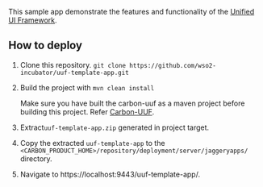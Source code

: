 This sample app demonstrate the features and functionality of the
[Unified UI Framework](https://github.com/wso2/carbon-uuf).

## How to deploy

1. Clone this repository. `git clone https://github.com/wso2-incubator/uuf-template-app.git`

2. Build the project with `mvn clean install`
  
   Make sure you have built the carbon-uuf  as a maven project before building this project. 
   Refer [Carbon-UUF](https://github.com/ChamNDeSilva/carbon-uuf/blob/master/README.md).

3. Extract`uuf-template-app.zip` generated in project target.

4. Copy the extracted `uuf-template-app` to the `<CARBON_PRODUCT_HOME>/repository/deployment/server/jaggeryapps/` 
   directory.
   
5. Navigate to https://localhost:9443/uuf-template-app/.